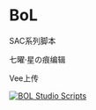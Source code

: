BoL
===
SAC系列脚本

七曜·星の痕编辑


Vee上传






<a target="_blank" href="http://shang.qq.com/wpa/qunwpa?idkey=bcd139e5fe912a657860eff329758e162fa9e2c74f535fd56aca22783a242838"><img border="0" src="http://pub.idqqimg.com/wpa/images/group.png" alt="BOL Studio Scripts" title="BOL Studio Scripts"></a>
